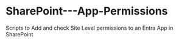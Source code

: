 # SharePoint---App-Permissions
Scripts to Add and check Site Level permissions to an Entra App in SharePoint

